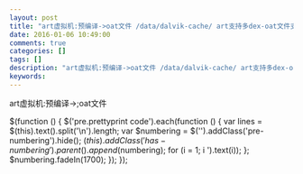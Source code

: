```yaml
---
layout: post
title: "art虚拟机:预编译->oat文件 /data/dalvik-cache/ art支持多dex-oat文件支持多dex"
date: 2016-01-06 10:49:00 
comments: true
categories: []
tags: []
description: "art虚拟机:预编译->oat文件 /data/dalvik-cache/ art支持多dex-oat文件支持多dex"
keywords: 
---
```



 
  art虚拟机:预编译->;oat文件
 
 
  $(function () {
                $('pre.prettyprint code').each(function () {
                    var lines = $(this).text().split('\n').length;
                    var $numbering = $('').addClass('pre-numbering').hide();
                    $(this).addClass('has-numbering').parent().append($numbering);
                    for (i = 1; i ').text(i));
                    };
                    $numbering.fadeIn(1700);
                });
            });
 


